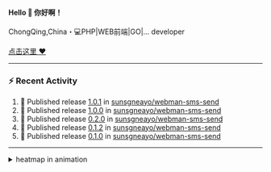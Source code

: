 
<!--
<img align="right" width="320" src="https://github-readme-stats.vercel.app/api?username=sunsgneayo&show_icons=true&text_color=24292e&bg_color=f7f4ed&hide_title=false" />
-->

#### Hello 👋 你好啊！

ChongQing,China・💻PHP|WEB前端|GO|... developer 


[点击这里 :heart:](https://github.com/sunsgneayo)


---

### :zap: Recent Activity
<!--START_SECTION:activity-->
1. 🚀 Published release [1.0.1](https://github.com/sunsgneayo/webman-sms-send/releases/tag/1.0.1) in [sunsgneayo/webman-sms-send](https://github.com/sunsgneayo/webman-sms-send)
2. 🚀 Published release [1.0.0](https://github.com/sunsgneayo/webman-sms-send/releases/tag/1.0.0) in [sunsgneayo/webman-sms-send](https://github.com/sunsgneayo/webman-sms-send)
3. 🚀 Published release [0.2.0](https://github.com/sunsgneayo/webman-sms-send/releases/tag/0.2.0) in [sunsgneayo/webman-sms-send](https://github.com/sunsgneayo/webman-sms-send)
4. 🚀 Published release [0.1.2](https://github.com/sunsgneayo/webman-sms-send/releases/tag/0.1.2) in [sunsgneayo/webman-sms-send](https://github.com/sunsgneayo/webman-sms-send)
5. 🚀 Published release [0.1.0](https://github.com/sunsgneayo/webman-sms-send/releases/tag/0.1.0) in [sunsgneayo/webman-sms-send](https://github.com/sunsgneayo/webman-sms-send)
<!--END_SECTION:activity-->

---



<details>
<summary> heatmap in animation</summary>

[![github contribution grid snake animation](https://raw.githubusercontent.com/sunsgneayo/sunsgneayo/input/github-contribution-grid-snake.svg)](https://github.com/sunsgneayo)

</details>


<!--
 <details>

  <summary>contributions in 3D</summary>

 ![](https://raw.githubusercontent.com/sunsgneayo/sunsgneayo/profile-3d-contrib/profile-green.svg#gh-light-mode-only)
  ![](https://raw.githubusercontent.com/sunsgneayo/sunsgneayo/profile-3d-contrib/profile-night-green.svg#gh-dark-mode-only)

 </details>
 </p>
-->

